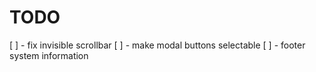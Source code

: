 # TODO

[ ] - fix invisible scrollbar
[ ] - make modal buttons selectable
[ ] - footer system information
